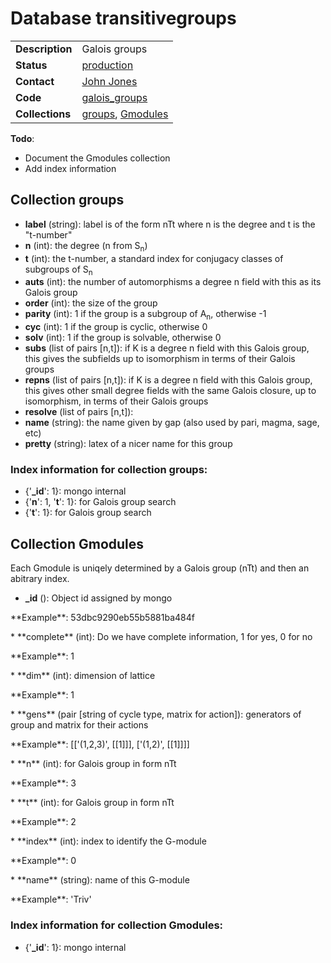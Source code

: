 # Database transitivegroups

|||
|---|---|
|**Description**|Galois groups|
|**Status**|[production](http://www.lmfdb.org/GaloisGroup)|
|**Contact**|[John Jones](https://github.com/jwj61)|
|**Code**|[galois_groups](https://github.com/LMFDB/lmfdb/tree/master/lmfdb/galois_groups)|
|**Collections**|[groups](http://www.lmfdb.org/api/transitivegroups/groups), [Gmodules](http://www.lmfdb.org/api/transitivegroups/Gmodules)|

**Todo**:
* Document the Gmodules collection
* Add index information

## Collection groups
* **label** (string): label is of the form nTt where n is the degree and t is the "t-number"
* **n** (int): the degree (n from S<sub>n</sub>)
* **t** (int): the t-number, a standard index for conjugacy classes of subgroups of S<sub>n</sub>
* **auts** (int): the number of automorphisms a degree n field with this as its Galois group
* **order** (int): the size of the group
* **parity** (int): 1 if the group is a subgroup of A<sub>n</sub>, otherwise -1
* **cyc** (int): 1 if the group is cyclic, otherwise 0
* **solv** (int): 1 if the group is solvable, otherwise 0
* **subs** (list of pairs [n,t]): if K is a degree n field with this Galois group, this gives the subfields up to isomorphism in terms of their Galois groups
* **repns** (list of pairs [n,t]): if K is a degree n field with this Galois group, this gives other small degree fields with the same Galois closure, up to isomorphism, in terms of their Galois groups
* **resolve** (list of pairs [n,t]):
* **name** (string): the name given by gap (also used by pari, magma, sage, etc)
* **pretty** (string): latex of a nicer name for this group

### Index information for collection groups:
 * {'**_id**': 1}:  mongo internal
 * {'**n**': 1, '**t**': 1}: for Galois group search
 * {'**t**': 1}: for Galois group search

## Collection Gmodules

Each Gmodule is uniqely determined by a Galois group (nTt) and then an
abitrary index.

 * **_id** (): Object id assigned by mongo
<p>**Example**: 53dbc9290eb55b5881ba484f</p>
 * **complete** (int): Do we have complete information, 1 for yes, 0 for no
<p>**Example**: 1</p>
 * **dim** (int): dimension of lattice
<p>**Example**: 1</p>
 * **gens** (pair [string of cycle type, matrix for action]): generators of group and matrix for their actions
<p>**Example**: [['(1,2,3)', [[1]]], ['(1,2)', [[1]]]]</p>
 * **n** (int): for Galois group in form nTt
<p>**Example**: 3</p>
 * **t** (int): for Galois group in form nTt
<p>**Example**: 2</p>
 * **index** (int): index to identify the G-module
<p>**Example**: 0</p>
 * **name** (string): name of this G-module
<p>**Example**: 'Triv'</p>

### Index information for collection Gmodules:
 * {'**_id**': 1}: mongo internal


